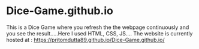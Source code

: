 # Dice-Game.github.io
This is a Dice Game where you refresh the the webpage continuously and you see the result.....Here I used HTML, CSS, JS....
The website is currently hosted at : https://pritomdutta89.github.io/Dice-Game.github.io/
